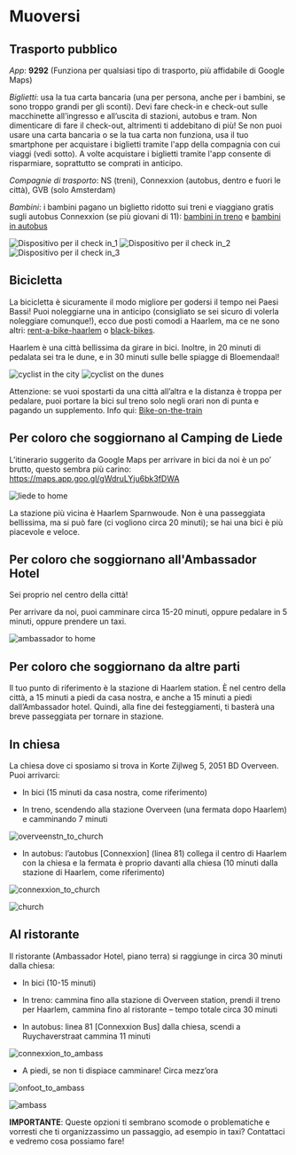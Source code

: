 # Muoversi

## Trasporto pubblico

*App*: **9292** (Funziona per qualsiasi tipo di trasporto, più affidabile di Google Maps)

*Biglietti*: usa la tua carta bancaria (una per persona, anche per i bambini, se sono troppo grandi per gli sconti). Devi fare check-in e check-out sulle macchinette all’ingresso e all’uscita di stazioni, autobus e tram. Non dimenticare di fare il check-out, altrimenti ti addebitano di più! Se non puoi usare una carta bancaria o se la tua carta non funziona, usa il tuo smartphone per acquistare i biglietti tramite l'app della compagnia con cui viaggi (vedi sotto). A volte acquistare i biglietti tramite l'app consente di risparmiare, soprattutto se comprati in anticipo.

*Compagnie di trasporto*: NS (treni), Connexxion (autobus, dentro e fuori le città), GVB (solo Amsterdam)

*Bambini*: i bambini pagano un biglietto ridotto sui treni e viaggiano gratis sugli autobus Connexxion (se più giovani di 11): [bambini in treno](https://www.ns.nl/en/tickets/railrunner) e [bambini in autobus](https://www.connexxion.nl/shop/tickets/free-day)

![Dispositivo per il check in_1](Picture3.jpg) ![Dispositivo per il check in_2](Picture4.jpg) ![Dispositivo per il check in_3](Picture5.jpg)



## Bicicletta

La bicicletta è sicuramente il modo migliore per godersi il tempo nei Paesi Bassi! Puoi noleggiarne una in anticipo (consigliato se sei sicuro di volerla noleggiare comunque!), ecco due posti comodi a Haarlem, ma ce ne sono altri: [rent-a-bike-haarlem](https://www.rentabikehaarlem.nl) o [black-bikes](https://black-bikes.com/bike-rental-locations/haarlem/).

Haarlem è una città bellissima da girare in bici. Inoltre, in 20 minuti di pedalata sei tra le dune, e in 30 minuti sulle belle spiagge di Bloemendaal!

![cyclist in the city](Picture6.jpg)  ![cyclist on the dunes](Picture7.png)

Attenzione: se vuoi spostarti da una città all’altra e la distanza è troppa per pedalare, puoi portare la bici sul treno solo negli orari non di punta e pagando un supplemento. Info qui: [Bike-on-the-train](https://www.ns.nl/en/travel-information/bikes-on-the-train.html)



## Per coloro che soggiornano al Camping de Liede

L’itinerario suggerito da Google Maps per arrivare in bici da noi è un po’ brutto, questo sembra più carino:
https://maps.app.goo.gl/gWdruLYju6bk3fDWA

![liede to home](Picture8.png) 

La stazione più vicina è Haarlem Sparnwoude. Non è una passeggiata bellissima, ma si può fare (ci vogliono circa 20 minuti); se hai una bici è più piacevole e veloce.


## Per coloro che soggiornano all'Ambassador Hotel

Sei proprio nel centro della città!

Per arrivare da noi, puoi camminare circa 15-20 minuti, oppure pedalare in 5 minuti, oppure prendere un taxi.

![ambassador to home](Picture9.png) 


## Per coloro che soggiornano da altre parti

Il tuo punto di riferimento è la stazione di Haarlem station. È nel centro della città, a 15 minuti a piedi da casa nostra, e anche a 15 minuti a piedi dall’Ambassador hotel. Quindi, alla fine dei festeggiamenti, ti basterà una breve passeggiata per tornare in stazione.



## In chiesa
La chiesa dove ci sposiamo si trova in Korte Zijlweg 5, 2051 BD Overveen. Puoi arrivarci:

- In bici (15 minuti da casa nostra, come riferimento)

- In treno, scendendo alla stazione Overveen (una fermata dopo Haarlem) e camminando 7 minuti

![overveenstn_to_church](Picture11.png) 

- In autobus: l’autobus [Connexxion] (linea 81) collega il centro di Haarlem con la chiesa e la fermata è proprio davanti alla chiesa (10 minuti dalla stazione di Haarlem, come riferimento)

![connexxion_to_church](Picture13.png) 

![church](Picture12.png) 



## Al ristorante
Il ristorante (Ambassador Hotel, piano terra) si raggiunge in circa 30 minuti dalla chiesa:

- In bici (10-15 minuti)

- In treno: cammina fino alla stazione di Overveen station, prendi il treno per Haarlem, cammina fino al ristorante – tempo totale circa 30 minuti

- In autobus: linea 81 [Connexxion Bus] dalla chiesa, scendi a Ruychaverstraat cammina 11 minuti

![connexxion_to_ambass](Picture14.png) 

- A piedi, se non ti dispiace camminare! Circa mezz’ora

![onfoot_to_ambass](Picture16.png) 

![ambass](Picture15.png) 

**IMPORTANTE**:
Queste opzioni ti sembrano scomode o problematiche e vorresti che ti organizzassimo un passaggio, ad esempio in taxi? Contattaci e vedremo cosa possiamo fare!










